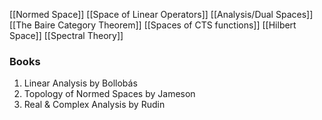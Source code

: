 [[Normed Space]]
[[Space of Linear Operators]]
[[Analysis/Dual Spaces]]
[[The Baire Category Theorem]]
[[Spaces of CTS functions]]
[[Hilbert Space]]
[[Spectral Theory]]

### Books
1. Linear Analysis by Bollobás
2. Topology of Normed Spaces by Jameson
3. Real & Complex Analysis by Rudin




